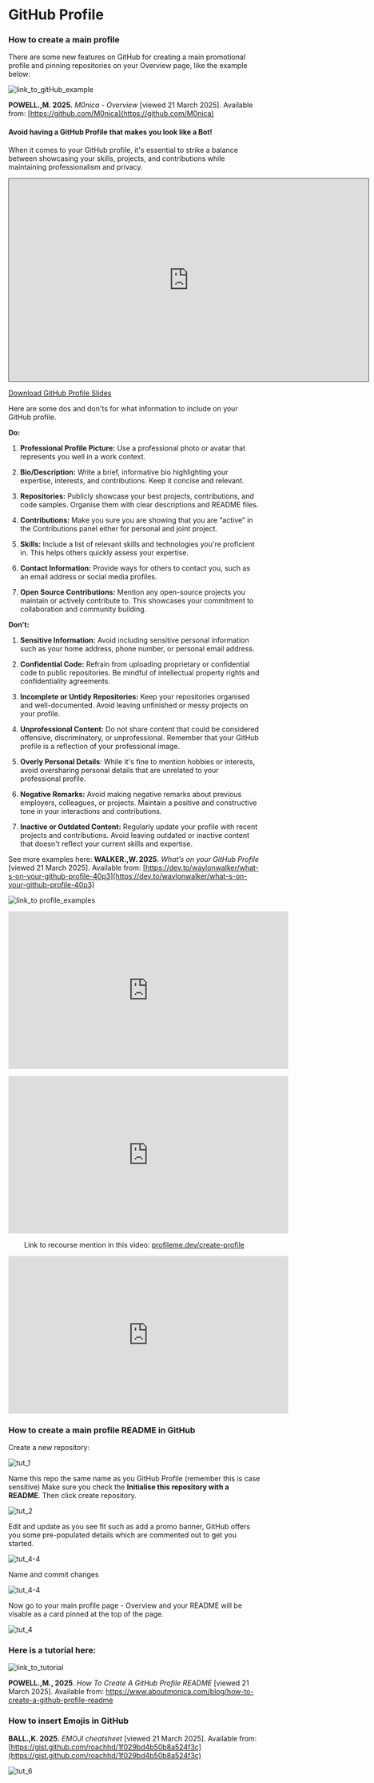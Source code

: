# GitHub Profile
### How to create a main profile

There are some new features on GitHub for creating a main promotional profile and pinning repositories on your Overview page, like the example below:

![link_to_gitHub_example](github_profile_img/link_to_gitHub_example.png)

**POWELL.,M. 2025.** *M0nica - Overview* [viewed 21 March 2025]. Available from: [https://github.com/M0nica](https://github.com/M0nica)

#### Avoid having a GitHub Profile that makes you look like a Bot!

When it comes to your GitHub profile, it's essential to strike a balance between showcasing your skills, projects, and contributions while maintaining professionalism and privacy. 

<p align="center">
<iframe src="https://solent.cloud.panopto.eu/Panopto/Pages/Embed.aspx?id=7e152607-fc61-49a7-8de4-b2e3008a6a05&autoplay=false&offerviewer=true&showtitle=true&showbrand=true&captions=true&interactivity=all" height="405" width="720" style="border: 1px solid #464646;" allowfullscreen allow="autoplay" aria-label="Panopto Embedded Video Player" aria-description="Creating Professional GitHub Profile" ></iframe>

[Download GitHub Profile Slides](GitHub_Profile_2025.pptx)
</p>



Here are some dos and don'ts for what information to include on your GitHub profile.

**Do:**
1. **Professional Profile Picture:** Use a professional photo or avatar that represents you well in a work context.

1. **Bio/Description:** Write a brief, informative bio highlighting your expertise, interests, and contributions. Keep it concise and relevant.

3. **Repositories:** Publicly showcase your best projects, contributions, and code samples. Organise them with clear descriptions and README files.

4. **Contributions:** Make you sure you are showing that you are “active” in the Contributions panel either for personal and joint project.

5. **Skills:** Include a list of relevant skills and technologies you're proficient in. This helps others quickly assess your expertise.

6. **Contact Information:** Provide ways for others to contact you, such as an email address or social media profiles.

7. **Open Source Contributions:** Mention any open-source projects you maintain or actively contribute to. This showcases your commitment to collaboration and community building.


**Don't:**
1. **Sensitive Information:** Avoid including sensitive personal information such as your home address, phone number, or personal email address.

1. **Confidential Code:** Refrain from uploading proprietary or confidential code to public repositories. Be mindful of intellectual property rights and confidentiality agreements.

1. **Incomplete or Untidy Repositories:** Keep your repositories organised and well-documented. Avoid leaving unfinished or messy projects on your profile.

1. **Unprofessional Content:** Do not share content that could be considered offensive, discriminatory, or unprofessional. Remember that your GitHub profile is a reflection of your professional image.

1. **Overly Personal Details**: While it's fine to mention hobbies or interests, avoid oversharing personal details that are unrelated to your professional profile.

1. **Negative Remarks:** Avoid making negative remarks about previous employers, colleagues, or projects. Maintain a positive and constructive tone in your interactions and contributions.

1. **Inactive or Outdated Content:** Regularly update your profile with recent projects and contributions. Avoid leaving outdated or inactive content that doesn't reflect your current skills and expertise.


See more examples here: **WALKER.,W. 2025.** *What’s on your GitHub Profile* [viewed 21 March 2025]. Available from: [https://dev.to/waylonwalker/what-s-on-your-github-profile-40p3](https://dev.to/waylonwalker/what-s-on-your-github-profile-40p3)

![link_to profile_examples](github_profile_img/link_examples.png)



<p style="text-align: center;">
<iframe width="560" height="315" src="https://www.youtube.com/embed/-otyb0ngsa4?si=NNUL99XaeIm2zib0" title="YouTube video player" frameborder="0" allow="accelerometer; autoplay; clipboard-write; encrypted-media; gyroscope; picture-in-picture; web-share" allowfullscreen="" style="font-size: 1rem;"></iframe>
</p>

<p style="text-align: center;">
<iframe width="560" height="315" src="https://www.youtube.com/embed/vNoPWpF3zJk?si=-epA2T9B2twvTRZq" title="YouTube video player" frameborder="0" allow="accelerometer; autoplay; clipboard-write; encrypted-media; gyroscope; picture-in-picture; web-share" allowfullscreen="" style="font-size: 1rem;"></iframe>
</p>

<p style="text-align: center;">
Link to recourse mention in this video:&nbsp;<a href="https://www.profileme.dev/create-profile">profileme.dev/create-profile</a>
</p>

<p style="text-align: center;">
<iframe width="560" height="315" src="https://www.youtube.com/embed/ktN5tDfQ_g8?si=ArLr8_EjJN2TH-Zb" title="YouTube video player" frameborder="0" allow="accelerometer; autoplay; clipboard-write; encrypted-media; gyroscope; picture-in-picture; web-share" allowfullscreen="" style="font-size: 1rem;"></iframe>
</p>

### How to create a main profile README in GitHub

Create a new repository:

![tut_1](github_profile_img/tut_1.png)


Name this repo the same name as you GitHub Profile (remember this is case sensitive) Make sure you check the **Initialise this repository with a README**. Then click create repository.


![tut_2](github_profile_img/tut_3.png)


Edit and update as you see fit such as add a promo banner,  GitHub offers you some pre-populated details which are commented out to get you started.


![tut_4-4](github_profile_img/tut_4-4.png)


Name and commit changes


![tut_4-4](github_profile_img/tut_4-4.png)


Now go to your main profile page - Overview and your README will be visable as a card pinned at the top of the page.


![tut_4](github_profile_img/tut_5.png)


### Here is a tutorial here:


![link_to_tutorial](github_profile_img/link_to_tutorial.png)


**POWELL.,M., 2025**. *How To Create A GitHub Profile README* [viewed 21 March 2025]. Available from: https://www.aboutmonica.com/blog/how-to-create-a-github-profile-readme


### How to insert Emojis in GitHub


**BALL.,K. 2025.** *EMOJI cheatsheet* [viewed 21 March 2025]. Available from: [https://gist.github.com/roachhd/1f029bd4b50b8a524f3c](https://gist.github.com/roachhd/1f029bd4b50b8a524f3c)

![tut_6](github_profile_img/tut_6.png)
